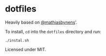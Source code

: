 # dotfiles

Heavily based on [@mathiasbynens](https://github.com/mathiasbynens/dotfiles)'.

To install, `cd` into the `dotfiles` directory and run:

```
./instal.sh
```

Licensed under MIT.
